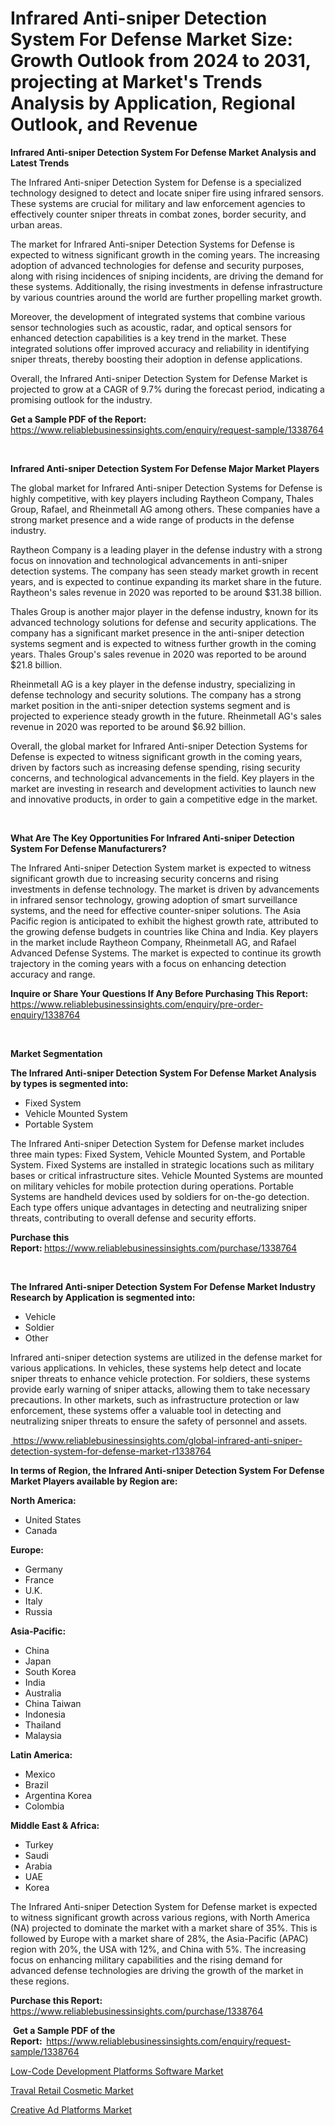 <p><h1>Infrared Anti-sniper Detection System For Defense Market Size: Growth Outlook from 2024 to 2031, projecting at Market's Trends Analysis by Application, Regional Outlook, and Revenue</h1></p><p><strong>Infrared Anti-sniper Detection System For Defense Market Analysis and Latest Trends</strong></p>
<p><p>The Infrared Anti-sniper Detection System for Defense is a specialized technology designed to detect and locate sniper fire using infrared sensors. These systems are crucial for military and law enforcement agencies to effectively counter sniper threats in combat zones, border security, and urban areas.</p><p>The market for Infrared Anti-sniper Detection Systems for Defense is expected to witness significant growth in the coming years. The increasing adoption of advanced technologies for defense and security purposes, along with rising incidences of sniping incidents, are driving the demand for these systems. Additionally, the rising investments in defense infrastructure by various countries around the world are further propelling market growth.</p><p>Moreover, the development of integrated systems that combine various sensor technologies such as acoustic, radar, and optical sensors for enhanced detection capabilities is a key trend in the market. These integrated solutions offer improved accuracy and reliability in identifying sniper threats, thereby boosting their adoption in defense applications.</p><p>Overall, the Infrared Anti-sniper Detection System for Defense Market is projected to grow at a CAGR of 9.7% during the forecast period, indicating a promising outlook for the industry.</p></p>
<p><strong>Get a Sample PDF of the Report:&nbsp;</strong> <a href="https://www.reliablebusinessinsights.com/enquiry/request-sample/1338764">https://www.reliablebusinessinsights.com/enquiry/request-sample/1338764</a></p>
<p>&nbsp;</p>
<p><strong>Infrared Anti-sniper Detection System For Defense Major Market Players</strong></p>
<p><p>The global market for Infrared Anti-sniper Detection Systems for Defense is highly competitive, with key players including Raytheon Company, Thales Group, Rafael, and Rheinmetall AG among others. These companies have a strong market presence and a wide range of products in the defense industry.</p><p>Raytheon Company is a leading player in the defense industry with a strong focus on innovation and technological advancements in anti-sniper detection systems. The company has seen steady market growth in recent years, and is expected to continue expanding its market share in the future. Raytheon's sales revenue in 2020 was reported to be around $31.38 billion.</p><p>Thales Group is another major player in the defense industry, known for its advanced technology solutions for defense and security applications. The company has a significant market presence in the anti-sniper detection systems segment and is expected to witness further growth in the coming years. Thales Group's sales revenue in 2020 was reported to be around $21.8 billion.</p><p>Rheinmetall AG is a key player in the defense industry, specializing in defense technology and security solutions. The company has a strong market position in the anti-sniper detection systems segment and is projected to experience steady growth in the future. Rheinmetall AG's sales revenue in 2020 was reported to be around $6.92 billion.</p><p>Overall, the global market for Infrared Anti-sniper Detection Systems for Defense is expected to witness significant growth in the coming years, driven by factors such as increasing defense spending, rising security concerns, and technological advancements in the field. Key players in the market are investing in research and development activities to launch new and innovative products, in order to gain a competitive edge in the market.</p></p>
<p>&nbsp;</p>
<p><strong>What Are The Key Opportunities For Infrared Anti-sniper Detection System For Defense Manufacturers?</strong></p>
<p><p>The Infrared Anti-sniper Detection System market is expected to witness significant growth due to increasing security concerns and rising investments in defense technology. The market is driven by advancements in infrared sensor technology, growing adoption of smart surveillance systems, and the need for effective counter-sniper solutions. The Asia Pacific region is anticipated to exhibit the highest growth rate, attributed to the growing defense budgets in countries like China and India. Key players in the market include Raytheon Company, Rheinmetall AG, and Rafael Advanced Defense Systems. The market is expected to continue its growth trajectory in the coming years with a focus on enhancing detection accuracy and range.</p></p>
<p><strong>Inquire or Share Your Questions If Any Before Purchasing This Report:</strong> <a href="https://www.reliablebusinessinsights.com/enquiry/pre-order-enquiry/1338764">https://www.reliablebusinessinsights.com/enquiry/pre-order-enquiry/1338764</a></p>
<p>&nbsp;</p>
<p><strong>Market Segmentation</strong></p>
<p><strong>The Infrared Anti-sniper Detection System For Defense Market Analysis by types is segmented into:</strong></p>
<p><ul><li>Fixed System</li><li>Vehicle Mounted System</li><li>Portable System</li></ul></p>
<p><p>The Infrared Anti-sniper Detection System for Defense market includes three main types: Fixed System, Vehicle Mounted System, and Portable System. Fixed Systems are installed in strategic locations such as military bases or critical infrastructure sites. Vehicle Mounted Systems are mounted on military vehicles for mobile protection during operations. Portable Systems are handheld devices used by soldiers for on-the-go detection. Each type offers unique advantages in detecting and neutralizing sniper threats, contributing to overall defense and security efforts.</p></p>
<p><strong>Purchase this Report:&nbsp;</strong><a href="https://www.reliablebusinessinsights.com/purchase/1338764">https://www.reliablebusinessinsights.com/purchase/1338764</a></p>
<p>&nbsp;</p>
<p><strong>The Infrared Anti-sniper Detection System For Defense Market Industry Research by Application is segmented into:</strong></p>
<p><ul><li>Vehicle</li><li>Soldier</li><li>Other</li></ul></p>
<p><p>Infrared anti-sniper detection systems are utilized in the defense market for various applications. In vehicles, these systems help detect and locate sniper threats to enhance vehicle protection. For soldiers, these systems provide early warning of sniper attacks, allowing them to take necessary precautions. In other markets, such as infrastructure protection or law enforcement, these systems offer a valuable tool in detecting and neutralizing sniper threats to ensure the safety of personnel and assets.</p></p>
<p><a href="https://www.reliablebusinessinsights.com/global-infrared-anti-sniper-detection-system-for-defense-market-r1338764">&nbsp;https://www.reliablebusinessinsights.com/global-infrared-anti-sniper-detection-system-for-defense-market-r1338764</a></p>
<p><strong>In terms of Region, the Infrared Anti-sniper Detection System For Defense Market Players available by Region are:</strong></p>
<p>
    <p> <strong> North America: </strong>
        <ul>
            <li>United States</li>
            <li>Canada</li>
        </ul>
        </p> 
    <p> <strong> Europe: </strong>
        <ul>
            <li>Germany</li>
            <li>France</li>
            <li>U.K.</li>
            <li>Italy</li>
            <li>Russia</li>
        </ul>
        </p> 
    <p> <strong> Asia-Pacific: </strong>
        <ul>
            <li>China</li>
            <li>Japan</li>
            <li>South Korea</li>
            <li>India</li>
            <li>Australia</li>
            <li>China Taiwan</li>
            <li>Indonesia</li>
            <li>Thailand</li>
            <li>Malaysia</li>
        </ul>
        </p> 
    <p> <strong> Latin America: </strong>
        <ul>
            <li>Mexico</li>
            <li>Brazil</li>
            <li>Argentina Korea</li>
            <li>Colombia</li>
        </ul>
        </p> 
    <p> <strong> Middle East & Africa: </strong>
        <ul>
            <li>Turkey</li>
            <li>Saudi</li>
            <li>Arabia</li>
            <li>UAE</li>
            <li>Korea</li>
        </ul>
    </p>
    </p>
<p><p>The Infrared Anti-sniper Detection System for Defense market is expected to witness significant growth across various regions, with North America (NA) projected to dominate the market with a market share of 35%. This is followed by Europe with a market share of 28%, the Asia-Pacific (APAC) region with 20%, the USA with 12%, and China with 5%. The increasing focus on enhancing military capabilities and the rising demand for advanced defense technologies are driving the growth of the market in these regions.</p></p>
<p><strong>Purchase this Report: </strong><a href="https://www.reliablebusinessinsights.com/purchase/1338764">https://www.reliablebusinessinsights.com/purchase/1338764</a></p>
<p>&nbsp;<strong>Get a Sample PDF of the Report:&nbsp;&nbsp;</strong><a href="https://www.reliablebusinessinsights.com/enquiry/request-sample/1338764">https://www.reliablebusinessinsights.com/enquiry/request-sample/1338764</a></p>
<p><strong></strong></p>
<p><p><a href="https://medium.com/@natoshajacobsk69/deep-dive-into-the-low-code-development-platforms-software-market-itstrends-market-segmentation-00bd8561160b">Low-Code Development Platforms Software Market</a></p><p><a href="https://medium.com/@florianwolf42/emerging-trends-in-traval-retail-cosmetic-market-global-outlook-and-future-prospects-from-2024-9f61c388a38e">Traval Retail Cosmetic Market</a></p><p><a href="https://medium.com/@mdmasty/creative-ad-platforms-market-share-size-trends-industry-analysis-report-by-application-large-3a2f137dd7d1">Creative Ad Platforms Market</a></p></p>